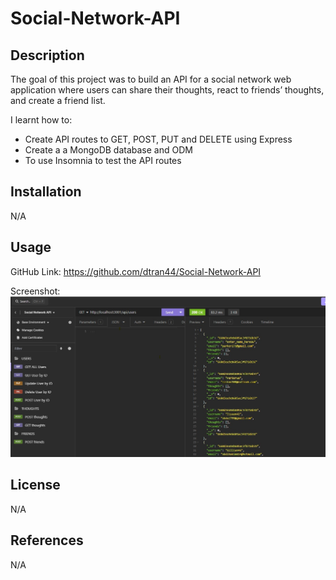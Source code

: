 # Social-Network-API

## Description

The goal of this project was to build an API for a social network web application where users can share their thoughts, react to friends’ thoughts, and create a friend list.

I learnt how to:

- Create API routes to GET, POST, PUT and DELETE using Express
- Create a a MongoDB database and ODM
- To use Insomnia to test the API routes

## Installation

N/A

## Usage

GitHub Link: https://github.com/dtran44/Social-Network-API

Screenshot:![alt text](https://github.com/dtran44/Social-Network-API/blob/main/assets/screenshot.jpg)

## License

N/A

## References

N/A

